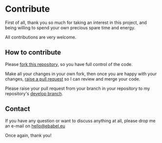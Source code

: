 # Contribute
First of all, thank you so much for taking an interest in this project, and being willing to spend your own precious spare time and energy.

All contributions are very welcome.

## How to contribute
Please [fork this repository](https://help.github.com/articles/fork-a-repo/), so you have full control of the code.

Make all your changes in your own fork, then once you are happy with your changes, [raise a pull request](https://help.github.com/articles/about-pull-requests/) so I can review and merge your code.

Please raise your pull request from your branch in your repository to my repository's [develop branch](https://github.com/ebabel-games/ebabel-mocks/tree/develop).

## Contact
If you have any question or want to discuss anything at all, please drop me an e-mail on hello@ebabel.eu

Once again, thank you!
